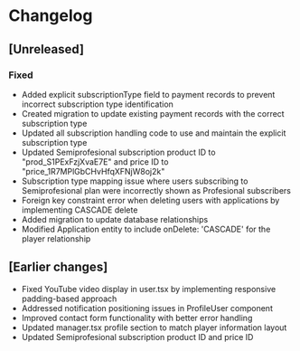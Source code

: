 # Changelog

## [Unreleased]

### Fixed
- Added explicit subscriptionType field to payment records to prevent incorrect subscription type identification
- Created migration to update existing payment records with the correct subscription type
- Updated all subscription handling code to use and maintain the explicit subscription type
- Updated Semiprofesional subscription product ID to "prod_S1PExFzjXvaE7E" and price ID to "price_1R7MPlGbCHvHfqXFNjW8oj2k"
- Subscription type mapping issue where users subscribing to Semiprofesional plan were incorrectly shown as Profesional subscribers
- Foreign key constraint error when deleting users with applications by implementing CASCADE delete
- Added migration to update database relationships
- Modified Application entity to include onDelete: 'CASCADE' for the player relationship

## [Earlier changes]
- Fixed YouTube video display in user.tsx by implementing responsive padding-based approach
- Addressed notification positioning issues in ProfileUser component
- Improved contact form functionality with better error handling
- Updated manager.tsx profile section to match player information layout
- Updated Semiprofesional subscription product ID and price ID 